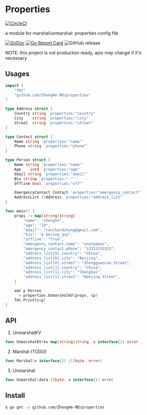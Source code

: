 # Properties 
[![CircleCI](https://circleci.com/gh/ZhengHe-MD/properties.svg?style=svg)](https://circleci.com/gh/ZhengHe-MD/properties)

a module for marshal/unmarshal .properties config file

[![GoDoc](https://godoc.org/github.com/ZhengHe-MD/properties?status.svg)](https://godoc.org/github.com/ZhengHe-MD/properties)
[![Go Report Card](https://goreportcard.com/badge/github.com/ZhengHe-MD/properties)](https://goreportcard.com/report/github.com/ZhengHe-MD/properties)
![GitHub release](https://img.shields.io/github/release/ZhengHe-MD/properties.svg)

NOTE: this project is not production ready, apis may change if it's necessary

## Usages

```go
import (
	"fmt"
	"github.com/ZhengHe-MD/properties"
)

type Address struct {
	Country string `properties:"country"`
	City    string `properties:"city"`
	Street  string `properties:"street"`
}

type Contact struct {
	Name string `properties:"name"`
	Phone string `properties:"phone"`
}

type Person struct {
	Name string `properties:"name"`
	Age    int8 `properties:"age"`
	Email string `properties:"email"`
	Bio string `properties:"-"`
	Offline bool `properties:"off"`

	EmergencyContact Contact `properties:"emergency_contact"`
	AddressList []Address `properties:"address_list"`
}

func main() {
	props := map[string]string{
		"name": "zhenghe",
		"age": "18",
		"email": "ranchardzheng@gmail.com",
		"bio": "a boring guy",
		"offline": "true",
		"emergency_contact.name": "anonymous",
		"emergency_contact.phone": "13333333333",
		"address_list[0].country": "China",
		"address_list[0].city": "Beijing",
		"address_list[0].street": "Zhongguancun Street",
		"address_list[1].country": "China",
		"address_list[1].city": "Shanghai",
		"address_list[1].street": "Nanjing Street",
	}

	var p Person
	_ = properties.UnmarshalKV(props, &p)
	fmt.Println(p)
}
```

## API

1. UnmarshalKV

```go
func UnmarshalKV(kv map[string]string, v interface{}) error
```

2. Marshal (TODO)

```go
func Marshal(v interface{}) ([]byte, error)
```

3. Unmarshal

```go
func Unmarshal(data []byte, v interface{}) error
```

## Install

```sh
$ go get -u github.com/ZhengHe-MD/properties
```

